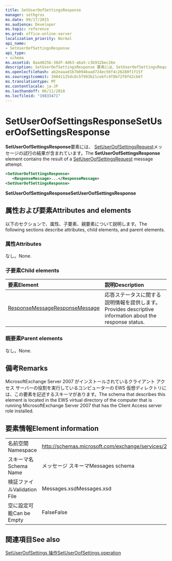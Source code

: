 ```yaml
---
title: SetUserOofSettingsResponse
manager: sethgros
ms.date: 09/17/2015
ms.audience: Developer
ms.topic: reference
ms.prod: office-online-server
localization_priority: Normal
api_name:
- SetUserOofSettingsResponse
api_type:
- schema
ms.assetid: 8aa4025b-38df-4d63-a6a5-c3b932bec26e
description: SetUserOofSettingsResponse 要素には、SetUserOofSettingsRequest メッセージの試行の結果が含まれています。
ms.openlocfilehash: ab2eaaad1b7b094baad724ec56f4c26280f1f15f
ms.sourcegitcommit: 34041125dc8c5f993b21cebfc4f8b72f0fd2cb6f
ms.translationtype: MT
ms.contentlocale: ja-JP
ms.lasthandoff: 06/11/2018
ms.locfileid: "19833471"
---
```

# <a name="setuseroofsettingsresponse"></a><span data-ttu-id="f4ecb-103">SetUserOofSettingsResponse</span><span class="sxs-lookup"><span data-stu-id="f4ecb-103">SetUserOofSettingsResponse</span></span>

<span data-ttu-id="f4ecb-104">**SetUserOofSettingsResponse**要素には、 [SetUserOofSettingsRequest](setuseroofsettingsrequest.md)メッセージの試行の結果が含まれています。</span><span class="sxs-lookup"><span data-stu-id="f4ecb-104">The **SetUserOofSettingsResponse** element contains the result of a [SetUserOofSettingsRequest](setuseroofsettingsrequest.md) message attempt.</span></span> 
  
```xml
<SetUserOofSettingsResponse>
   <ResponseMessage>...</ResponseMessage>
<SetUserOofSettingsResponse>
```

 <span data-ttu-id="f4ecb-105">**SetUserOofSettingsResponse**</span><span class="sxs-lookup"><span data-stu-id="f4ecb-105">**SetUserOofSettingsResponse**</span></span>
## <a name="attributes-and-elements"></a><span data-ttu-id="f4ecb-106">属性および要素</span><span class="sxs-lookup"><span data-stu-id="f4ecb-106">Attributes and elements</span></span>

<span data-ttu-id="f4ecb-107">以下のセクションで、属性、子要素、親要素について説明します。</span><span class="sxs-lookup"><span data-stu-id="f4ecb-107">The following sections describe attributes, child elements, and parent elements.</span></span>
  
### <a name="attributes"></a><span data-ttu-id="f4ecb-108">属性</span><span class="sxs-lookup"><span data-stu-id="f4ecb-108">Attributes</span></span>

<span data-ttu-id="f4ecb-109">なし。</span><span class="sxs-lookup"><span data-stu-id="f4ecb-109">None.</span></span>
  
### <a name="child-elements"></a><span data-ttu-id="f4ecb-110">子要素</span><span class="sxs-lookup"><span data-stu-id="f4ecb-110">Child elements</span></span>

|<span data-ttu-id="f4ecb-111">**要素**</span><span class="sxs-lookup"><span data-stu-id="f4ecb-111">**Element**</span></span>|<span data-ttu-id="f4ecb-112">**説明**</span><span class="sxs-lookup"><span data-stu-id="f4ecb-112">**Description**</span></span>|
|:-----|:-----|
|[<span data-ttu-id="f4ecb-113">ResponseMessage</span><span class="sxs-lookup"><span data-stu-id="f4ecb-113">ResponseMessage</span></span>](responsemessage.md) <br/> |<span data-ttu-id="f4ecb-114">応答ステータスに関する説明情報を提供します。</span><span class="sxs-lookup"><span data-stu-id="f4ecb-114">Provides descriptive information about the response status.</span></span>  <br/> |
   
### <a name="parent-elements"></a><span data-ttu-id="f4ecb-115">親要素</span><span class="sxs-lookup"><span data-stu-id="f4ecb-115">Parent elements</span></span>

<span data-ttu-id="f4ecb-116">なし。</span><span class="sxs-lookup"><span data-stu-id="f4ecb-116">None.</span></span>
  
## <a name="remarks"></a><span data-ttu-id="f4ecb-117">備考</span><span class="sxs-lookup"><span data-stu-id="f4ecb-117">Remarks</span></span>

<span data-ttu-id="f4ecb-118">MicrosoftExchange Server 2007 がインストールされているクライアント アクセス サーバーの役割を実行しているコンピューターの EWS 仮想ディレクトリには、この要素を記述するスキーマがあります。</span><span class="sxs-lookup"><span data-stu-id="f4ecb-118">The schema that describes this element is located in the EWS virtual directory of the computer that is running MicrosoftExchange Server 2007 that has the Client Access server role installed.</span></span>
  
## <a name="element-information"></a><span data-ttu-id="f4ecb-119">要素情報</span><span class="sxs-lookup"><span data-stu-id="f4ecb-119">Element information</span></span>

|||
|:-----|:-----|
|<span data-ttu-id="f4ecb-120">名前空間</span><span class="sxs-lookup"><span data-stu-id="f4ecb-120">Namespace</span></span>  <br/> |http://schemas.microsoft.com/exchange/services/2006/messages  <br/> |
|<span data-ttu-id="f4ecb-121">スキーマ名</span><span class="sxs-lookup"><span data-stu-id="f4ecb-121">Schema Name</span></span>  <br/> |<span data-ttu-id="f4ecb-122">メッセージ スキーマ</span><span class="sxs-lookup"><span data-stu-id="f4ecb-122">Messages schema</span></span>  <br/> |
|<span data-ttu-id="f4ecb-123">検証ファイル</span><span class="sxs-lookup"><span data-stu-id="f4ecb-123">Validation File</span></span>  <br/> |<span data-ttu-id="f4ecb-124">Messages.xsd</span><span class="sxs-lookup"><span data-stu-id="f4ecb-124">Messages.xsd</span></span>  <br/> |
|<span data-ttu-id="f4ecb-125">空に設定可能</span><span class="sxs-lookup"><span data-stu-id="f4ecb-125">Can be Empty</span></span>  <br/> |<span data-ttu-id="f4ecb-126">False</span><span class="sxs-lookup"><span data-stu-id="f4ecb-126">False</span></span>  <br/> |
   
## <a name="see-also"></a><span data-ttu-id="f4ecb-127">関連項目</span><span class="sxs-lookup"><span data-stu-id="f4ecb-127">See also</span></span>



[<span data-ttu-id="f4ecb-128">SetUserOofSettings 操作</span><span class="sxs-lookup"><span data-stu-id="f4ecb-128">SetUserOofSettings operation</span></span>](setuseroofsettings-operation.md)

